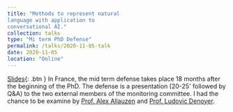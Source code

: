 ```yaml
---
title: "Methods to represent natural
language with application to
conversational AI."
collection: talks
type: "Mi term PhD Defense"
permalink: /talks/2020-11-05-talk
date: 2020-11-05
location: "Online"
---
```

[Slides](https://pierrecolombo.github.io//files/mi-parcours.pdf){: .btn }
In France, the mid term defense takes place 18 months after the beginning of the PhD. The defense is a presentation (20-25' followed by Q&A) to the two external members of the monitoring committee. I had the chance to be examine by [Prof. Alex Allauzen](https://allauzen.github.io/) and [Prof. Ludovic Denoyer](https://scholar.google.com/citations?user=9PLqulwAAAAJ&hl=fr). 